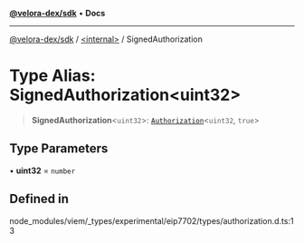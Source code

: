 [**@velora-dex/sdk**](../../README.md) • **Docs**

***

[@velora-dex/sdk](../../globals.md) / [\<internal\>](../README.md) / SignedAuthorization

# Type Alias: SignedAuthorization\<uint32\>

> **SignedAuthorization**\<`uint32`\>: [`Authorization`](Authorization.md)\<`uint32`, `true`\>

## Type Parameters

• **uint32** = `number`

## Defined in

node\_modules/viem/\_types/experimental/eip7702/types/authorization.d.ts:13
